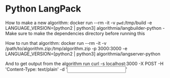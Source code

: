 # Python LangPack

How to make a new algorithm:
docker run --rm -it -v `pwd`:/tmp/build -e LANGUAGE_VERSION=[python2 | python3] algorithmia/langbuilder-python
    - Make sure to make the dependencies directory before running this

How to run that algorithm:
docker run --rm -it -v /path/to/algorithm.zip:/tmp/algorithm.zip -p 3000:3000 -e LANGUAGE_VERSION=[python2 | python3] algorithmia/langserver-python

And to get output from the algorithm run
curl -s localhost:3000 -X POST -H 'Content-Type: text/plain' -d '<INPUT>'